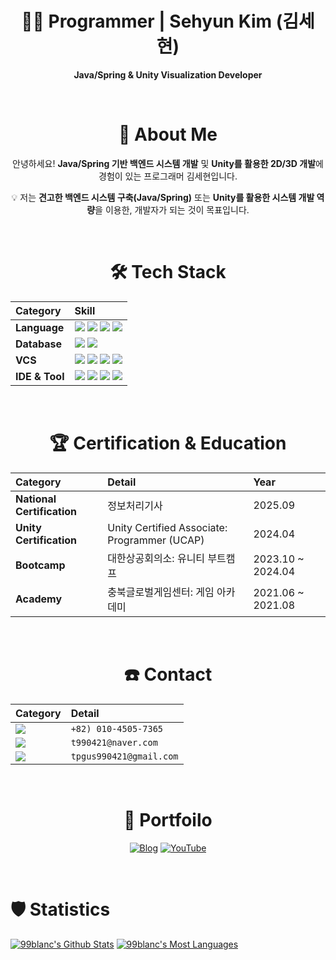 <div align="center">

# 🧑‍💻 Programmer | Sehyun Kim (김세현)
 **Java/Spring & Unity Visualization Developer**

<br>

# 🚀 About Me

안녕하세요! **Java/Spring 기반 백엔드 시스템 개발** 및 **Unity를 활용한 2D/3D 개발**에 경험이 있는 프로그래머 김세현입니다.

💡 저는 **견고한 백엔드 시스템 구축(Java/Spring)** 또는 **Unity를 활용한 시스템 개발 역량**을 이용한, 개발자가 되는 것이 목표입니다.

<br>

# 🛠️ Tech Stack

| Category | Skill |
| :--- | :--- |
| **Language** | <img src="https://img.shields.io/badge/Java-FC801D?style=for-the-badge&logo=openjdk&logoColor=white"> <img src="https://img.shields.io/badge/Spring%20Boot-6DB33F?style=for-the-badge&logo=spring&logoColor=white"> <img src="https://img.shields.io/badge/CSharp-9B4F96?style=for-the-badge&logo=sharp&logoColor=white"> <img src="https://img.shields.io/badge/C-00599C?style=for-the-badge&logo=c&logoColor=white"> |
| **Database** | <img src="https://img.shields.io/badge/MySQL-0073A8?style=for-the-badge&logo=mysql&logoColor=white"> <img src="https://img.shields.io/badge/MSSQL-3465A4?style=for-the-badge&logo=googlecloudstorage&logoColor=white"> |
| **VCS** | <img src="https://img.shields.io/badge/Git-F05032?style=for-the-badge&logo=git&logoColor=white"> <img src="https://img.shields.io/badge/Github-181717?style=for-the-badge&logo=github&logoColor=white"> <img src="https://img.shields.io/badge/SVN-7C98D5?style=for-the-badge&logo=subversion&logoColor=white"> <img src="https://img.shields.io/badge/Fork-007ACC?style=for-the-badge&logo=greasyfork&logoColor=white"> |
| **IDE & Tool** | <img src="https://img.shields.io/badge/IntelliJ%20IDEA-FF8000?style=for-the-badge&logo=intellijidea&logoColor=white"> <img src="https://img.shields.io/badge/Eclipse-2C2255?style=for-the-badge&logo=eclipse&logoColor=white"> <img src="https://img.shields.io/badge/Unity-00CCAA?style=for-the-badge&logo=unity&logoColor=black"> <img src="https://img.shields.io/badge/Visual%20Studio-5C2D91?style=for-the-badge&logo=vectorlogozone&logoColor=white"> |

<br>

# 🏆 Certification & Education

| Category | Detail | Year |
| :--- | :--- | :--- |
| **National Certification** | 정보처리기사 | 2025.09 |
| **Unity Certification** | Unity Certified Associate: Programmer (UCAP) | 2024.04 |
| **Bootcamp** | 대한상공회의소: 유니티 부트캠프 | 2023.10 ~ 2024.04 |
| **Academy** | 충북글로벌게임센터: 게임 아카데미 | 2021.06 ~ 2021.08 |

<br>

# ☎️ Contact

| Category | Detail |
| :--- | :--- |
| <img src="https://img.shields.io/badge/Mobile-6C757D?style=flat&logo=picsart&logoColor=white"> | `+82) 010-4505-7365` |
| <img src="https://img.shields.io/badge/Naver-03C75A?style=flat&logo=naver&logoColor=white"> | `t990421@naver.com` |
| <img src="https://img.shields.io/badge/Gmail-EA4335?style=flat&logo=gmail&logoColor=white"> | `tpgus990421@gmail.com` |

<br>

# 📄 Portfoilo
[![Blog](https://img.shields.io/badge/Blog-FF7F33?style=for-the-badge&logo=github&logoColor=white)](https://99blanc.github.io)
[![YouTube](https://img.shields.io/badge/Youtube-FF0000?style=for-the-badge&logo=youtube&logoColor=white)](https://youtube.com/@99blanc)

</div>

<br>

# 🛡️ Statistics

[![99blanc's Github Stats](https://github-readme-stats.vercel.app/api?username=99blanc&locale=kr&show_icons=true&hide_border=true&custom_title=99blanc's%20Github%20저장소%20통계&title_color=222222&hide=stars,contribs&card_width=400&rank_icon=github)](https://github.com/99blanc)
[![99blanc's Most Languages](https://github-readme-stats.vercel.app/api/top-langs/?username=99blanc&locale=kr&hide=ShaderLab,HLSL,TSQL&hide_border=true&custom_title=99blanc's%20Github%20언어%20통계&title_color=222222&card_width=360&layout=compact)](https://github.com/99blanc)
